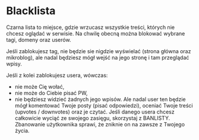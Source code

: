 # Blacklista

Czarna lista to miejsce, gdzie wrzucasz wszystkie treści, których nie chcesz oglądać w serwisie. Na chwilę obecną można blokować wybrane tagi, domeny oraz userów.

Jeśli zablokujesz tag, nie będzie sie nigdzie wyświelać (strona główna oraz mikroblog), ale nadal będziesz mógł wejść na jego stronę i tam przeglądać wpisy.

Jeśli z kolei zablokujesz usera, wówczas: 
- nie może Cię wołać, 
- nie może do Ciebie pisać PW, 
- nie będziesz widzieć żadnych jego wpisów. 
Ale nadal user ten będzie mógł komentować Twoje posty (pisać odpowiedzi), oceniać Twoje treści (upvotes / downvotes) oraz je czytać. Jeśli danego usera chcesz całkowicie wyciąć ze swojego zasięgu, skorzystaj z BANLISTY. Zbanowanie użytkownika sprawi, że zniknie on na zawsze z Twojego życia.
